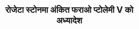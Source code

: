 ---
layout: quote
permalink: /ne/
langtag: ne
type: modern
script: Deva
langName: नेपाली
englishLangName: Nepali
title: रोजेटा स्टोनमा अंकित फराओ प्टोलेमी V को अध्यादेश
quote: यस अध्यादेशको प्रतिलिपीहरू हायरोग्लिफ्स, डेमोटिक, र ग्रिकमा बासाल्ट स्ल्याबमा काटिने छन् र प्रथम, द्वितीय, र तृतीय-अवस्थीय मन्दिरहरूमा प्टोलेमी, सदाबहार दैवतको मूर्तिको नजिकै राखिने छन्।
reference: रोजेटा स्टोनमा अंकित प्टोलेमी V का अध्यादेशहरू, १९६ ईसा पूर्व, ब्रिटिश म्युजियम।
imageAlt: प्टोलेमी V को मुहारबाटे सिक्का
selectAriaLabel: भाषा छान्नुहोस्
buttonRandom: यादृच्छिक
direction: ltr
---